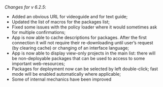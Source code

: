 _Changes for v 6.2.5_:
- Added an obvious URL for videoguide and for text guide;
- Updated the list of macros for the packages list;
- Fixed some issues with the policy loader where it would sometimes ask for multiple confirmations;
- App is now able to cache descriptions for packages. After the first connection it will not require their re-downloading until user’s request (by clearing cache) or changing of an interface language;
- App is now able to display view-only projects in the main list: there will be non-deployable packages that can be used to access to some important web-resources;
- Packages for deployment now can be selected by left double-click; fast mode will be enabled automatically where applicable;
- Some of internal mechanics have been improved
